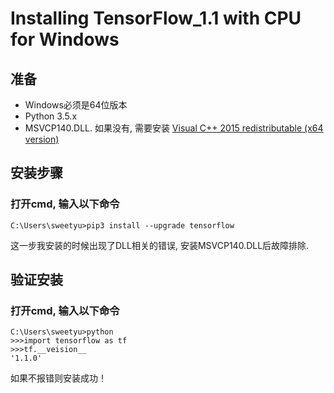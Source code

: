 # Installing TensorFlow_1.1 with CPU for Windows
## 准备
* Windows必须是64位版本
* Python 3.5.x
* MSVCP140.DLL. 如果没有, 需要安装 [Visual C++ 2015 redistributable (x64 version)](https://www.microsoft.com/en-us/download/details.aspx?id=53587)

## 安装步骤
### 打开cmd, 输入以下命令  
    C:\Users\sweetyu>pip3 install --upgrade tensorflow   
这一步我安装的时候出现了DLL相关的错误, 安装MSVCP140.DLL后故障排除.
  
## 验证安装
### 打开cmd, 输入以下命令  
    C:\Users\sweetyu>python
    >>>import tensorflow as tf
    >>>tf.__veision__
    '1.1.0'  
如果不报错则安装成功！
